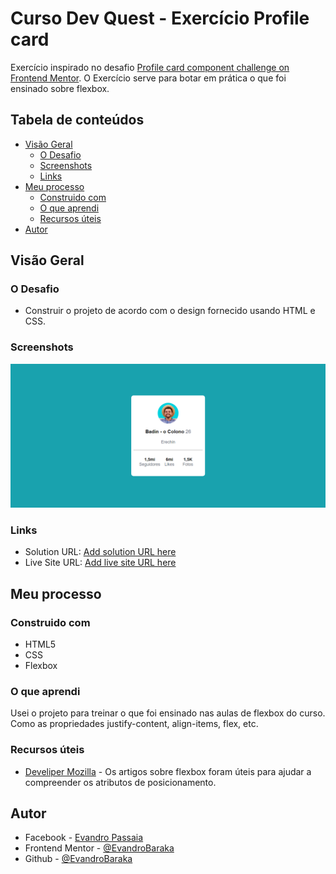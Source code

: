 # Curso Dev Quest - Exercício Profile card

Exercício inspirado no desafio [Profile card component challenge on Frontend Mentor](https://www.frontendmentor.io/challenges/profile-card-component-cfArpWshJ). O Exercício serve para botar em prática o que foi ensinado sobre flexbox.


## Tabela de conteúdos

- [Visão Geral](#visão-Geral)
  - [O Desafio](#o-desafio)
  - [Screenshots](#screenshots)
  - [Links](#links)
- [Meu processo](#meu-processo)
  - [Construido com](#construido-com)
  - [O que aprendi](#O-que-aprendi)
  - [Recursos úteis](#Recursos-úteis)
- [Autor](#autor)

## Visão Geral

### O Desafio

- Construir o projeto de acordo com o design fornecido usando HTML e CSS.

### Screenshots

![](./design/screenshot-resultado.png)

### Links

- Solution URL: [Add solution URL here](https://your-solution-url.com)
- Live Site URL: [Add live site URL here](https://your-live-site-url.com)

## Meu processo

### Construido com

- HTML5
- CSS
- Flexbox

### O que aprendi

Usei o projeto para treinar o que foi ensinado nas aulas de flexbox do curso. Como as propriedades justify-content, align-items, flex, etc.

### Recursos úteis

- [Develiper Mozilla](https://developer.mozilla.org/pt-BR/docs/Web/CSS/CSS_Flexible_Box_Layout/Basic_Concepts_of_Flexbox) - Os artigos sobre flexbox foram úteis para ajudar a compreender os atributos de posicionamento.

## Autor

- Facebook - [Evandro Passaia](https://www.facebook.com/evandro.passaiaze)
- Frontend Mentor - [@EvandroBaraka](https://www.frontendmentor.io/profile/EvandroBaraka)
- Github - [@EvandroBaraka](https://github.com/EvandroBaraka)